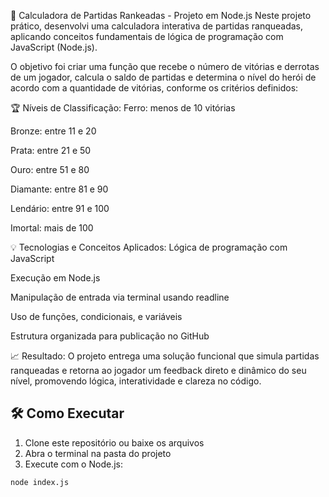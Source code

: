 🧠 Calculadora de Partidas Rankeadas - Projeto em Node.js
Neste projeto prático, desenvolvi uma calculadora interativa de partidas ranqueadas, aplicando conceitos fundamentais de lógica de programação com JavaScript (Node.js).

O objetivo foi criar uma função que recebe o número de vitórias e derrotas de um jogador, calcula o saldo de partidas e determina o nível do herói de acordo com a quantidade de vitórias, conforme os critérios definidos:

🏆 Níveis de Classificação:
Ferro: menos de 10 vitórias

Bronze: entre 11 e 20

Prata: entre 21 e 50

Ouro: entre 51 e 80

Diamante: entre 81 e 90

Lendário: entre 91 e 100

Imortal: mais de 100

💡 Tecnologias e Conceitos Aplicados:
Lógica de programação com JavaScript

Execução em Node.js

Manipulação de entrada via terminal usando readline

Uso de funções, condicionais, e variáveis

Estrutura organizada para publicação no GitHub

📈 Resultado:
O projeto entrega uma solução funcional que simula partidas ranqueadas e retorna ao jogador um feedback direto e dinâmico do seu nível, promovendo lógica, interatividade e clareza no código.

## 🛠️ Como Executar

1. Clone este repositório ou baixe os arquivos
2. Abra o terminal na pasta do projeto
3. Execute com o Node.js:

```bash
node index.js
